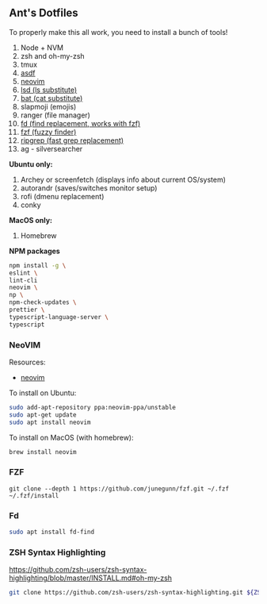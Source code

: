 ## Ant's Dotfiles

To properly make this all work, you need to install a bunch of tools!

1. Node + NVM
2. zsh and oh-my-zsh
3. tmux
4. [asdf](https://asdf-vm.com/guide/getting-started.html)
5. [neovim](https://github.com/neovim/neovim/wiki/Installing-Neovim)
7. [lsd (ls substitute)](https://github.com/lsd-rs/lsd)
8. [bat (cat substitute)](https://github.com/sharkdp/bat)
9. slapmoji (emojis)
10. ranger (file manager)
11. [fd (find replacement, works with fzf)](https://github.com/sharkdp/fd)
12. [fzf (fuzzy finder)](https://github.com/junegunn/fzf)
13. [ripgrep (fast grep replacement)](https://github.com/burntsushi/ripgrep)
14. ag - silversearcher

**Ubuntu only:**

1. Archey or screenfetch (displays info about current OS/system)
2. autorandr (saves/switches monitor setup)
3. rofi (dmenu replacement)
4.  conky

**MacOS only:**

1. Homebrew

**NPM packages**

```sh
npm install -g \
eslint \
lint-cli 
neovim \
np \
npm-check-updates \
prettier \
typescript-language-server \
typescript
```

### NeoVIM

Resources:

- [neovim](https://github.com/neovim/neovim/wiki/Installing-Neovim)

To install on Ubuntu:

```sh
sudo add-apt-repository ppa:neovim-ppa/unstable
sudo apt-get update
sudo apt install neovim
```

To install on MacOS (with homebrew):

```sh
brew install neovim
```


### FZF

```
git clone --depth 1 https://github.com/junegunn/fzf.git ~/.fzf
~/.fzf/install
```

### Fd

```bash
sudo apt install fd-find
```

### ZSH Syntax Highlighting

https://github.com/zsh-users/zsh-syntax-highlighting/blob/master/INSTALL.md#oh-my-zsh

```sh
git clone https://github.com/zsh-users/zsh-syntax-highlighting.git ${ZSH_CUSTOM:-~/.oh-my-zsh/custom}/plugins/zsh-syntax-highlighting
```


